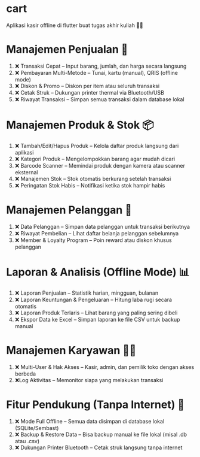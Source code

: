 # cart

Aplikasi kasir offline di flutter buat tugas akhir kuliah 🤙🏻

# Manajemen Penjualan 🛒
1. ❌ Transaksi Cepat – Input barang, jumlah, dan harga secara langsung
2. ❌ Pembayaran Multi-Metode – Tunai, kartu (manual), QRIS (offline mode)
3. ❌ Diskon & Promo – Diskon per item atau seluruh transaksi
4. ❌ Cetak Struk – Dukungan printer thermal via Bluetooth/USB
5. ❌ Riwayat Transaksi – Simpan semua transaksi dalam database lokal

# Manajemen Produk & Stok 📦
1. ❌ Tambah/Edit/Hapus Produk – Kelola daftar produk langsung dari aplikasi
2. ❌ Kategori Produk – Mengelompokkan barang agar mudah dicari
3. ❌ Barcode Scanner – Memindai produk dengan kamera atau scanner eksternal
4. ❌ Manajemen Stok – Stok otomatis berkurang setelah transaksi
5. ❌ Peringatan Stok Habis – Notifikasi ketika stok hampir habis

# Manajemen Pelanggan 👥
1. ❌ Data Pelanggan – Simpan data pelanggan untuk transaksi berikutnya
2. ❌ Riwayat Pembelian – Lihat daftar belanja pelanggan sebelumnya
3. ❌ Member & Loyalty Program – Poin reward atau diskon khusus pelanggan

# Laporan & Analisis (Offline Mode) 📊
1. ❌ Laporan Penjualan – Statistik harian, mingguan, bulanan
2. ❌ Laporan Keuntungan & Pengeluaran – Hitung laba rugi secara otomatis
3. ❌ Laporan Produk Terlaris – Lihat barang yang paling sering dibeli
4. ❌ Ekspor Data ke Excel – Simpan laporan ke file CSV untuk backup manual

# Manajemen Karyawan 👨‍💼
1. ❌ Multi-User & Hak Akses – Kasir, admin, dan pemilik toko dengan akses berbeda
2. ❌Log Aktivitas – Memonitor siapa yang melakukan transaksi

# Fitur Pendukung (Tanpa Internet) 🚀
1. ❌ Mode Full Offline – Semua data disimpan di database lokal (SQLite/Sembast)
2. ❌ Backup & Restore Data – Bisa backup manual ke file lokal (misal .db atau .csv)
3. ❌ Dukungan Printer Bluetooth – Cetak struk langsung tanpa internet
